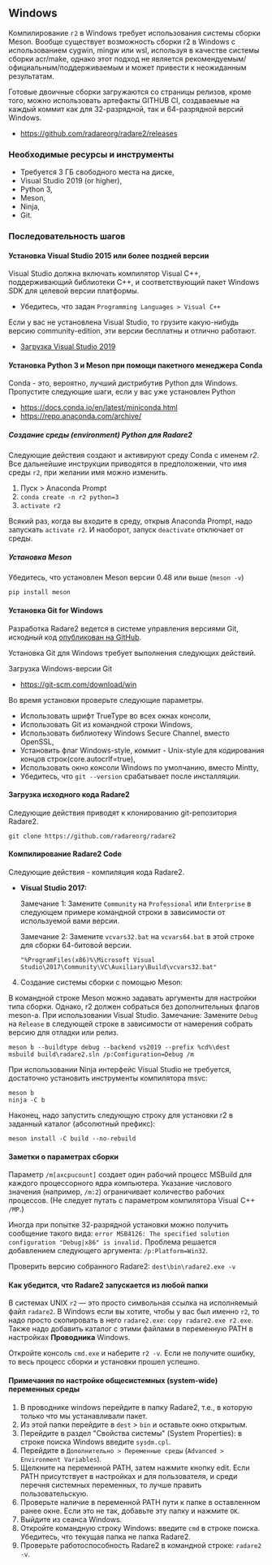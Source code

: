 ## Windows

Компилирование `г2` в Windows требует использования системы сборки Meson. Вообще существует возможность сборки r2 в Windows с использованием cygwin, mingw или wsl, используя в качестве системы сборки acr/make, однако этот подход не является рекомендуемым/официальным/поддерживаемым и может привести к неожиданным результатам.

Готовые двоичные сборки загружаются со страницы релизов, кроме того, можно использовать артефакты GITHUB CI, создаваемые на каждый коммит как для 32-разрядной, так и 64-разрядной версий Windows.

* https://github.com/radareorg/radare2/releases

### Необходимые ресурсы и инструменты

* Требуется 3 ГБ свободного места на диске,
* Visual Studio 2019 (or higher),
* Python 3,
* Meson,
* Ninja,
* Git.

### Последовательность шагов

#### Установка Visual Studio 2015 или более поздней версии

Visual Studio должна включать компилятор Visual C++, поддерживающий библиотеки C++, и соответствующий пакет Windows SDK для целевой версии платформы.

* Убедитесь, что задан `Programming Languages > Visual C++`

Если у вас не установлена Visual Studio, то грузите какую-нибудь версию community-edition, эти версии бесплатны и отлично работают.

* [Загрузка Visual Studio 2019](https://visualstudio.microsoft.com/downloads/)

#### Установка Python 3 и Meson при помощи пакетного менеджера Conda

Conda - это, вероятно, лучший дистрибутив Python для Windows. Пропустите следующие шаги, если у вас уже установлен Python

* https://docs.conda.io/en/latest/miniconda.html
* https://repo.anaconda.com/archive/

##### Создание среды (environment) Python для Radare2

Следующие действия создают и активируют среду Conda с именем *r2*. Все дальнейшие инструкции приводятся в предположении, что имя среды `r2`, при желании имя можно изменить.

1. Пуск > Anaconda Prompt
2. `conda create -n r2 python=3`
3. `activate r2`

Всякий раз, когда вы входите в среду, открыв Anaconda Prompt, надо запускать `activate r2`. И наоборот, запуск `deactivate` отключает от среды.

##### Установка Meson

Убедитесь, что установлен Meson версии 0.48 или выше (`meson -v`)

```
pip install meson
```

#### Установка Git for Windows

Разработка Radare2 ведется в системе управления версиями Git, исходный код [опубликован на GitHub](https://github.com/radareorg).

Установка Git для Windows требует выполнения следующих действий.

Загрузка  Windows-версии Git

* https://git-scm.com/download/win

Во время установки проверьте следующие параметры.

* Использовать шрифт TrueType во всех окнах консоли,
* Использовать Git из командной строки Windows,
* Использовать библиотеку Windows Secure Channel, вместо OpenSSL,
* Установить флаг Windows-style, коммит - Unix-style для кодирования концов строк(core.autocrlf=true),
* Использовать окно консоли Windows по умолчанию, вместо Mintty,
* Убедитесь, что `git --version` срабатывает после инсталляции.


#### Загрузка исходного кода Radare2

Следующие действия приводят к клонированию git-репозитория Radare2.

```
git clone https://github.com/radareorg/radare2
```

#### Компилирование Radare2 Code

Следующие действия - компиляция кода Radare2.

* **Visual Studio 2017:**

  Замечание 1: Замените `Community` на `Professional` или `Enterprise` в следующем примере командной строки в зависимости от используемой вами версии.

  Замечание 2: Замените `vcvars32.bat` на `vcvars64.bat` в этой строке для сборки 64-битовой версии.

  `"%ProgramFiles(x86)%\Microsoft Visual Studio\2017\Community\VC\Auxiliary\Build\vcvars32.bat"`

4. Создание системы сборки с помощью Meson:

В командной строке Meson можно задавать аргументы для настройки типа сборки. Однако, r2 должен собраться без дополнительных флагов meson-а. При использовании Visual Studio. Замечание: Замените `Debug` на `Release` в следующей строке в зависимости от намерения собрать версию для отладки или релиз.

```
meson b --buildtype debug --backend vs2019 --prefix %cd%\dest
msbuild build\radare2.sln /p:Configuration=Debug /m
```

При использовании Ninja интерфейс Visual Studio не требуется, достаточно установить инструменты компилятора msvc:

```
meson b
ninja -C b
```

Наконец, надо запустить следующую строку для установки r2 в заданный каталог (абсолютный префикс):

```
meson install -C build --no-rebuild
```

#### Заметки о параметрах сборки

Параметр `/m[axcpucount]` создает один рабочий процесс MSBuild для каждого процессорного ядра компьютера. Указание числового значения (например, `/m:2`) ограничивает количество рабочих процессов. (Не следует путать с параметром компилятора Visual C++ `/MP`.)

Иногда при попытке 32-разрядной установки можно получить сообщение такого вида: `error MSB4126: The specified solution configuration "Debug|x86" is invalid.` Проблема решается добавлением следующего аргумента: `/p:Platform=Win32`.

Проверить версию собранного Radare2: `dest\bin\radare2.exe -v`

#### Как убедится, что Radare2 запускается из любой папки

В системах UNIX `r2` — это просто символьная ссылка на исполняемый файл `radare2`. В Windows если вы хотите, чтобы у вас был именно `r2`, то надо просто скопировать в него `radare2.exe`: `copy radare2.exe r2.exe`. Также надо добавить каталог с этими файлами в переменную PATH в настройках **Проводника** Windows.

Откройте консоль `cmd.exe` и наберите `r2 -v`. Если не получите ошибку, то весь процесс сборки и установки прошел успешно.

#### Примечания по настройке общесистемных (system-wide) переменных среды

1. В проводнике windows перейдите в папку Radare2, т.е., в которую только что мы устанавливали пакет.
2. Из этой папки перейдите в `dest` > `bin` и оставьте окно открытым.
3. Перейдите в раздел "Свойства системы" (System Properties): в строке поиска Windows введите `sysdm.cpl`.
4. Перейдите в `Дополнительно > Переменные среды` (`Advanced > Environment Variables`).
5. Щелкните на переменной PATH, затем нажмите кнопку edit. Если PATH присутствует в настройках и для пользователя, и среди перечня системных переменных, то лучше править пользовательскую.
6. Проверьте наличие в переменной PATH пути к папке в оставленном ранее окне. Если это не так, добавьте эту папку и нажмите `OK`.
7. Выйдите из сеанса Windows.
8. Откройте командную строку Windows: введите `cmd` в строке поиска. Убедитесь, что текущая папка не папка Radare2.
9. Проверьте работоспособность Radare2 в командной строке: `radare2 -v`.
